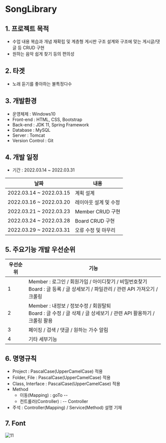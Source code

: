 # SongLibrary

## 1. 프로젝트 목적
 - 수업 내용 복습과 개념 재확립 및 계층형 게시판 구조 설계와 구조에 맞는 게시글/댓글 등 CRUD 구현
 - 원하는 음악 쉽게 찾기 등의 편의성

## 2. 타겟
 - 노래 듣기를 좋아하는 불특정다수

## 3. 개발환경
 - 운영체제 : Windows10
 - Front-end : HTML, CSS, Bootstrap
 - Back-end : JDK 11, Spring Framework
 - Database : MySQL
 - Server : Tomcat
 - Version Control : Git

## 4. 개발 일정
 - 기간 : 2022.03.14 ~ 2022.03.31

|날짜|내용|
|---|---|
|2022.03.14 ~ 2022.03.15|계획 설계|
|2022.03.16 ~ 2022.03.20|레이아웃 설계 및 수정|
|2022.03.21 ~ 2022.03.23|Member CRUD 구현|
|2022.03.24 ~ 2022.03.28|Board CRUD 구현|
|2022.03.29 ~ 2022.03.31|오류 수정 및 마무리|

## 5. 주요기능 개발 우선순위

|우선순위|기능|
|---|---|
|1|Member : 로그인 / 회원가입 / 아이디찾기 / 비밀번호찾기<br>Board : 글 등록 / 글 상세보기 / 파일관리 / 관련 API 가져오기 / 크롤링|
|2|Member : 내정보 / 정보수정 / 회원탈퇴<br>Board : 글 수정 / 글 삭제 / 글 상세보기 / 관련 API 활용하기 / 크롤링 활용|
|3|페이징 / 검색 / 댓글 / 원하는 가수 알림|
|4|기타 세부기능|

## 6. 명명규칙
 - Project : PascalCase(UpperCamelCase) 적용
 - Folder, File : PascalCase(UpperCamelCase) 적용
 - Class, Interface : PascalCase(UpperCamelCase) 적용
 - Method
   - 이동(Mapping) : goTo --
   - 컨트롤러(Controller) : -- Controller
 - 주석 : Controller(Mapping) / Service(Method) 설명 기재

## 7. Font


![11](https://user-images.githubusercontent.com/91529033/158154105-a2d0c2f4-6a2c-4040-b35c-85591cc19bb4.png)
